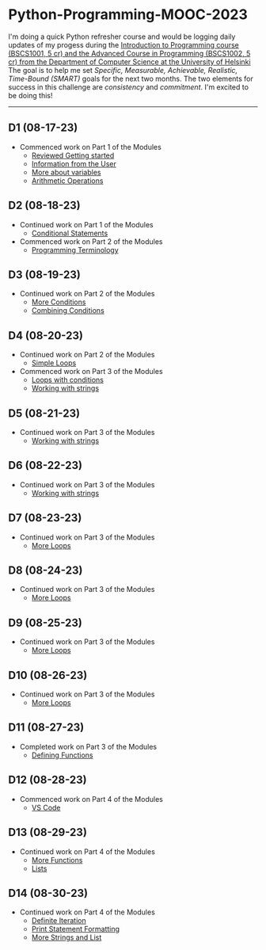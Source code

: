 # Python-Programming-MOOC-2023

I'm doing a quick Python refresher course and would be logging daily updates of my progess during the [Introduction to Programming course (BSCS1001, 5 cr) and the Advanced Course in Programming (BSCS1002, 5 cr) from the Department of Computer Science at the University of Helsinki]([https://programming-23.mooc.fi/]) The goal is to help me set *Specific, Measurable, Achievable, Realistic, Time-Bound (SMART)* goals for the next two months. The two elements for success in this challenge are *consistency* and *commitment*. I'm excited to be doing this!

___

## D1 (08-17-23)

- Commenced work on Part 1 of the Modules
  - [Reviewed Getting started](https://programming-23.mooc.fi/part-1/1-getting-started/)
  - [Information from the User](https://programming-23.mooc.fi/part-1/2-information-from-the-user/)
  - [More about variables](https://programming-23.mooc.fi/part-1/3-more-about-variables)
  - [Arithmetic Operations](https://programming-23.mooc.fi/part-1/4-arithmetic-operations)

## D2 (08-18-23)

- Continued work on Part 1 of the Modules
  - [Conditional Statements](https://programming-23.mooc.fi/part-1/5-conditional-statements/)
- Commenced work on Part 2 of the Modules
  - [Programming Terminology](https://programming-23.mooc.fi/part-2/1-programming-terminology)

## D3 (08-19-23)

- Continued work on Part 2 of the Modules
  - [More Conditions](https://programming-23.mooc.fi/part-2/2-else-elif)
  - [Combining Conditions](https://programming-23.mooc.fi/part-2/3-combining-conditions)

## D4 (08-20-23)

- Continued work on Part 2 of the Modules
  - [Simple Loops](https://programming-23.mooc.fi/part-2/4-simple-loops/)
- Commenced work on Part 3 of the Modules
  - [Loops with conditions](https://programming-23.mooc.fi/part-3/1-loops-with-conditions/)
  - [Working with strings](https://programming-23.mooc.fi/part-3/2-working-with-strings/)

## D5 (08-21-23)

- Continued work on Part 3 of the Modules
  - [Working with strings](https://programming-23.mooc.fi/part-3/2-working-with-strings/)

## D6 (08-22-23)

- Continued work on Part 3 of the Modules
  - [Working with strings](https://programming-23.mooc.fi/part-3/2-working-with-strings/)

## D7 (08-23-23)

- Continued work on Part 3 of the Modules
  - [More Loops](https://programming-23.mooc.fi/part-3/3-more-loops/)

## D8 (08-24-23)

- Continued work on Part 3 of the Modules
  - [More Loops](https://programming-23.mooc.fi/part-3/3-more-loops/)

## D9 (08-25-23)

- Continued work on Part 3 of the Modules
  - [More Loops](https://programming-23.mooc.fi/part-3/3-more-loops/)

## D10 (08-26-23)

- Continued work on Part 3 of the Modules
  - [More Loops](https://programming-23.mooc.fi/part-3/3-more-loops/)

## D11 (08-27-23)

- Completed work on Part 3 of the Modules
  - [Defining Functions](https://programming-23.mooc.fi/part-3/4-defining-functions)

## D12 (08-28-23)

- Commenced work on Part 4 of the Modules
  - [VS Code](https://programming-23.mooc.fi/part-4/1-vscode)

## D13 (08-29-23)

- Continued work on Part 4 of the Modules
  - [More Functions](https://programming-23.mooc.fi/part-4/2-more-functions)
  - [Lists](https://programming-23.mooc.fi/part-4/3-lists)

## D14 (08-30-23)

- Continued work on Part 4 of the Modules
  - [Definite Iteration](https://programming-23.mooc.fi/part-4/4-definite-iteration)
  - [Print Statement Formatting](https://programming-23.mooc.fi/part-4/5-print-statement-formatting)
  - [More Strings and List](https://programming-23.mooc.fi/part-4/6-strings-and-lists)